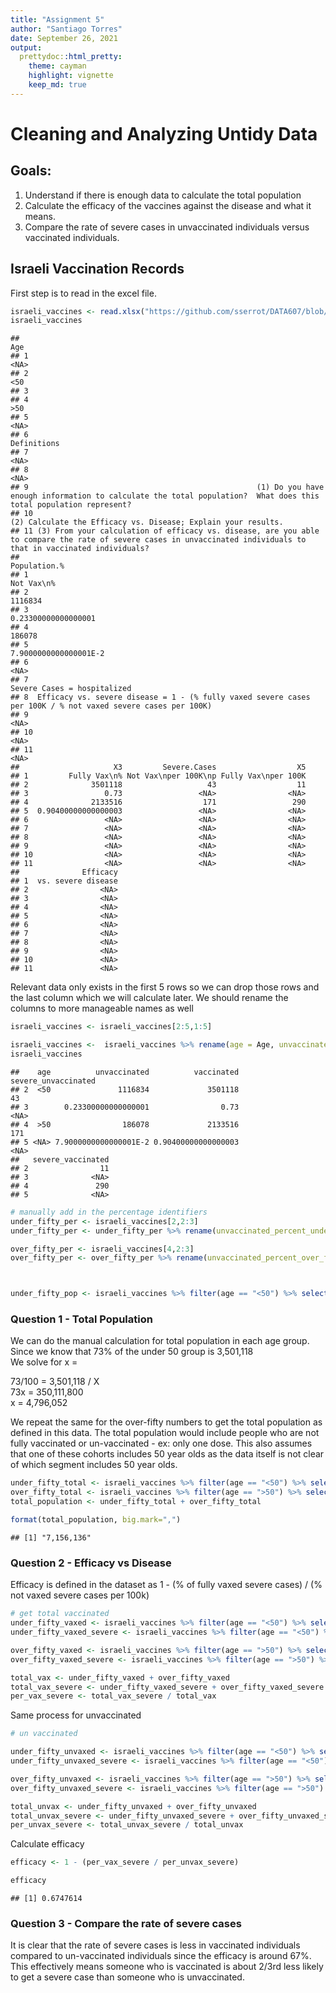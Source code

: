 ```yaml
---
title: "Assignment 5"
author: "Santiago Torres"
date: September 26, 2021
output:
  prettydoc::html_pretty:
    theme: cayman
    highlight: vignette
    keep_md: true
---
```




# Cleaning and Analyzing Untidy Data

## Goals:

1. Understand if there is enough data to calculate the total population
2. Calculate the efficacy of the vaccines against the disease and what it means.
3. Compare the rate of severe cases in unvaccinated individuals versus vaccinated individuals.


## Israeli Vaccination Records

First step is to read in the excel file.


```r
israeli_vaccines <- read.xlsx("https://github.com/sserrot/DATA607/blob/main/Homework/Assignment_5/israeli_vaccination_data_analysis_start.xlsx?raw=true")
israeli_vaccines
```

```
##                                                                                                                                                                   Age
## 1                                                                                                                                                                <NA>
## 2                                                                                                                                                                 <50
## 3                                                                                                                                                                    
## 4                                                                                                                                                                 >50
## 5                                                                                                                                                                <NA>
## 6                                                                                                                                                         Definitions
## 7                                                                                                                                                                <NA>
## 8                                                                                                                                                                <NA>
## 9                                                   (1) Do you have enough information to calculate the total population?  What does this total population represent?
## 10                                                                                                      (2) Calculate the Efficacy vs. Disease; Explain your results.
## 11 (3) From your calculation of efficacy vs. disease, are you able to compare the rate of severe cases in unvaccinated individuals to that in vaccinated individuals?
##                                                                                                   Population.%
## 1                                                                                                   Not Vax\n%
## 2                                                                                                      1116834
## 3                                                                                          0.23300000000000001
## 4                                                                                                       186078
## 5                                                                                        7.9000000000000001E-2
## 6                                                                                                         <NA>
## 7                                                                                  Severe Cases = hospitalized
## 8  Efficacy vs. severe disease = 1 - (% fully vaxed severe cases per 100K / % not vaxed severe cases per 100K)
## 9                                                                                                         <NA>
## 10                                                                                                        <NA>
## 11                                                                                                        <NA>
##                     X3         Severe.Cases                  X5
## 1         Fully Vax\n% Not Vax\nper 100K\np Fully Vax\nper 100K
## 2              3501118                   43                  11
## 3                 0.73                 <NA>                <NA>
## 4              2133516                  171                 290
## 5  0.90400000000000003                 <NA>                <NA>
## 6                 <NA>                 <NA>                <NA>
## 7                 <NA>                 <NA>                <NA>
## 8                 <NA>                 <NA>                <NA>
## 9                 <NA>                 <NA>                <NA>
## 10                <NA>                 <NA>                <NA>
## 11                <NA>                 <NA>                <NA>
##              Efficacy
## 1  vs. severe disease
## 2                <NA>
## 3                <NA>
## 4                <NA>
## 5                <NA>
## 6                <NA>
## 7                <NA>
## 8                <NA>
## 9                <NA>
## 10               <NA>
## 11               <NA>
```
Relevant data only exists in the first 5 rows so we can drop those rows and the last column which we will calculate later.
We should rename the columns to more manageable names as well


```r
israeli_vaccines <- israeli_vaccines[2:5,1:5]

israeli_vaccines <-  israeli_vaccines %>% rename(age = Age, unvaccinated = `Population.%`, vaccinated = `X3`, severe_unvaccinated = Severe.Cases, severe_vaccinated = X5 )
israeli_vaccines
```

```
##    age          unvaccinated          vaccinated severe_unvaccinated
## 2  <50               1116834             3501118                  43
## 3        0.23300000000000001                0.73                <NA>
## 4  >50                186078             2133516                 171
## 5 <NA> 7.9000000000000001E-2 0.90400000000000003                <NA>
##   severe_vaccinated
## 2                11
## 3              <NA>
## 4               290
## 5              <NA>
```

```r
# manually add in the percentage identifiers
under_fifty_per <- israeli_vaccines[2,2:3]
under_fifty_per <- under_fifty_per %>% rename(unvaccinated_percent_under_fifty = unvaccinated, vaccinated_percent_under_fifty= vaccinated)

over_fifty_per <- israeli_vaccines[4,2:3]
over_fifty_per <- over_fifty_per %>% rename(unvaccinated_percent_over_fifty = unvaccinated, vaccinated_percent_over_fifty = vaccinated)



under_fifty_pop <- israeli_vaccines %>% filter(age == "<50") %>% select(vaccinated) %>% as.numeric()
```


### Question 1 - Total Population

We can do the manual calculation for total population in each age group. 
Since we know that 73% of the under 50 group is 3,501,118  
We solve for x =

73/100 = 3,501,118 / X  
73x = 350,111,800  
x  = 4,796,052  

We repeat the same for the over-fifty numbers to get the total population as defined in this data. The total population would include people who are not fully vaccinated or un-vaccinated - ex: only one dose.
This also assumes that one of these cohorts includes 50 year olds as the data itself is not clear of which segment includes 50 year olds.


```r
under_fifty_total <- israeli_vaccines %>% filter(age == "<50") %>% select(vaccinated) %>% as.numeric() * 100 / 73
over_fifty_total <- israeli_vaccines %>% filter(age == ">50") %>% select(vaccinated) %>% as.numeric() * 100 / 90.4
total_population <- under_fifty_total + over_fifty_total

format(total_population, big.mark=",")
```

```
## [1] "7,156,136"
```

### Question 2 - Efficacy vs Disease

Efficacy is defined in the dataset as 1 - (% of fully vaxed severe cases) / (% not vaxed severe cases per 100k)


```r
# get total vaccinated
under_fifty_vaxed <- israeli_vaccines %>% filter(age == "<50") %>% select(vaccinated) %>% as.numeric()
under_fifty_vaxed_severe <- israeli_vaccines %>% filter(age == "<50") %>% select(severe_vaccinated) %>% as.numeric()

over_fifty_vaxed <- israeli_vaccines %>% filter(age == ">50") %>% select(vaccinated) %>% as.numeric()
over_fifty_vaxed_severe <- israeli_vaccines %>% filter(age == ">50") %>% select(severe_vaccinated) %>% as.numeric()

total_vax <- under_fifty_vaxed + over_fifty_vaxed
total_vax_severe <- under_fifty_vaxed_severe + over_fifty_vaxed_severe
per_vax_severe <- total_vax_severe / total_vax
```

Same process for unvaccinated


```r
# un vaccinated

under_fifty_unvaxed <- israeli_vaccines %>% filter(age == "<50") %>% select(unvaccinated) %>% as.numeric()
under_fifty_unvaxed_severe <- israeli_vaccines %>% filter(age == "<50") %>% select(severe_unvaccinated) %>% as.numeric()

over_fifty_unvaxed <- israeli_vaccines %>% filter(age == ">50") %>% select(unvaccinated) %>% as.numeric()
over_fifty_unvaxed_severe <- israeli_vaccines %>% filter(age == ">50") %>% select(severe_unvaccinated) %>% as.numeric()

total_unvax <- under_fifty_unvaxed + over_fifty_unvaxed
total_unvax_severe <- under_fifty_unvaxed_severe + over_fifty_unvaxed_severe
per_unvax_severe <- total_unvax_severe / total_unvax
```

Calculate efficacy


```r
efficacy <- 1 - (per_vax_severe / per_unvax_severe)

efficacy
```

```
## [1] 0.6747614
```

### Question 3 - Compare the rate of severe cases

It is clear that the rate of severe cases is less in vaccinated individuals compared to un-vaccinated individuals since the efficacy is around 67%. This effectively means someone who is vaccinated is about 2/3rd less likely to get a severe case than someone who is unvaccinated.
